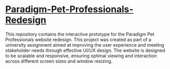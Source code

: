 # [Paradigm-Pet-Professionals-Redesign](https://brunettisergio.github.io/paradigm-pet-professionals-redesign/)

This repository contains the interactive prototype for the Paradigm Pet Professionals website redesign. This project was created as part of a university assignment aimed at improving the user experience and meeting stakeholder needs through effective UI/UX design. The website is designed to be scalable and responsive, ensuring optimal viewing and interaction across different screen sizes and window resizing.
